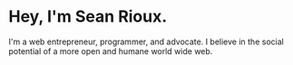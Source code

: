 # Hey, I'm Sean Rioux.

I'm a web entrepreneur, programmer, and advocate. I believe in the social
potential of a more open and humane world wide web.